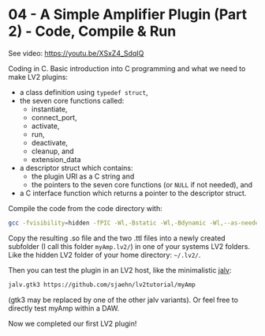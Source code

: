 # 04 - A Simple Amplifier Plugin (Part 2) - Code, Compile & Run

See video: <https://youtu.be/XSxZ4_SdqIQ>

Coding in C. Basic introduction into C programming and what we need to make LV2 plugins:

* a class definition using `typedef struct`,
* the seven core functions called:
    * instantiate,
    * connect_port,
    * activate,
    * run,
    * deactivate,
    * cleanup, and
    * extension_data
* a descriptor struct which contains:
    * the plugin URI as a C string and
    * the pointers to the seven core functions (or `NULL` if not needed), and
* a C interface function which returns a pointer to the descriptor struct.

Compile the code from the code directory with:

```sh
gcc -fvisibility=hidden -fPIC -Wl,-Bstatic -Wl,-Bdynamic -Wl,--as-needed -shared -pthread `pkg-config --cflags lv2` -lm `pkg-config --libs lv2` myAmp.c -o myAmp.so
```

Copy the resulting .so file and the two .ttl files into a newly created subfolder (I call this folder `myAmp.lv2/`)
in one of your systems LV2 folders. Like the hidden LV2 folder of your home directory: `~/.lv2/`.

Then you can test the plugin in an LV2 host, like the minimalistic [jalv](https://gitlab.com/drobilla/jalv):

```sh
jalv.gtk3 https://github.com/sjaehn/lv2tutorial/myAmp
```

(gtk3 may be replaced by one of the other jalv variants). Or feel free to directly test myAmp within a DAW.

Now we completed our first LV2 plugin!
